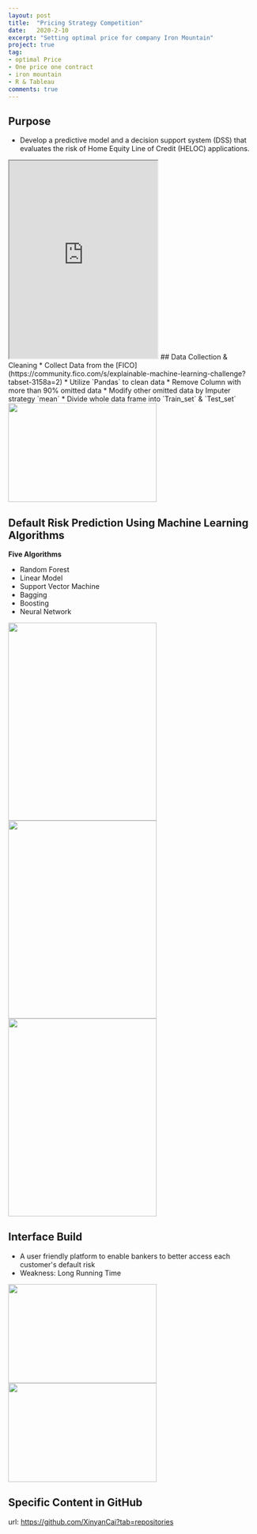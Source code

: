 ```yaml
---
layout: post
title:  "Pricing Strategy Competition"
date:   2020-2-10
excerpt: "Setting optimal price for company Iron Mountain"
project: true
tag:
- optimal Price
- One price one contract
- iron mountain
- R & Tableau
comments: true
---
```


    
## Purpose
* Develop a predictive model and a decision support system (DSS) that evaluates the risk of Home Equity Line of Credit (HELOC) applications.
      
<iframe width="300" height="400" 
    src="https://h5.qzone.qq.com/ugc/share/ACE2D56D8DEF3534926ADEE7FCEBB273?uw=237326105&subtype=1&blog_photo=0&appid=4&ciphertext=ACE2D56D8DEF3534926ADEE7FCEBB273&g_f=2000000393&_wv=1"></iframe>      
## Data Collection & Cleaning
* Collect Data from the [FICO](https://community.fico.com/s/explainable-machine-learning-challenge?tabset-3158a=2)
* Utilize `Pandas` to clean data
* Remove Column with more than 90% omitted data
* Modify other omitted data by Imputer strategy `mean`
* Divide whole data frame into `Train_set` & `Test_set`

<img src="http://r.photo.store.qq.com/psc?/V10MU7Rq18V88Z/zxjvJoYbvlQPq4wKS16LamFgsLsCkC5MtzbhF8aOBEUYy7h3t6o6JFcHwoOXvX5YyZWNGr1eicRyDyZEHuHHOVJ7WqLCGhw2lXkV7lQJwng!/r" width = "300" height = "200">


## Default Risk Prediction Using Machine Learning Algorithms
**Five Algorithms**
* Random Forest
* Linear Model
* Support Vector Machine
* Bagging
* Boosting
* Neural Network

<img src="http://r.photo.store.qq.com/psc?/V10MU7Rq18V88Z/zxjvJoYbvlQPq4wKS16LaneuZPDGZK30pGlNOUp3aUPppeQroPWWusjsbhPolR7fXjVRxJMZvgB5MaipDJ21ZlwFmERQY94sc2SS9WFNnZg!/r" width = "300" height = "400">
<img src="http://r.photo.store.qq.com/psc?/V10MU7Rq18V88Z/zxjvJoYbvlQPq4wKS16Lav.FXSYSziyvcBnUCZ7xpC9FU*sREf1fy9VfICvHKJu3ka7D5I0hL.uqVmnR2U2iKtzTo4LzKErSL0be8lhPRTc!/r" width = "300" height = "400">
<img src="http://r.photo.store.qq.com/psc?/V10MU7Rq18V88Z/zxjvJoYbvlQPq4wKS16LanBHooZI2hpcyrtoTEQTNyVN9KqWBdNWsKhDgw9qE4LsQyGj5AnKuHl61RV4rzL3Aq1xLwwh.DUG2j8WV8yBLK4!/r" width = "300" height = "400">

## Interface Build
* A user friendly platform to enable bankers to better access each customer's default risk
* Weakness: Long Running Time

<img src="http://r.photo.store.qq.com/psc?/V10MU7Rq18V88Z/zxjvJoYbvlQPq4wKS16Laorq5XcnI8cTO5lJ1*fVFpCXh*xvtA9orTDXvLE8MdwKwGxCQ2Pa2ig.BsXpNpDBSINIkrwaMPGU6.XF*oq4Z1g!/r" width = "300" height = "200">
<img src="http://r.photo.store.qq.com/psc?/V10MU7Rq18V88Z/zxjvJoYbvlQPq4wKS16LahFJLzqghaqRFMe6XUsoITxQRjIexwZQ6B5op42Ch0np2MFemv1SxIPj5tqdFKfgrRonnAkF.2ZliDA3TMi8*eY!/r" width = "300" height = "200">


## Specific Content in GitHub

url: <https://github.com/XinyanCai?tab=repositories>

